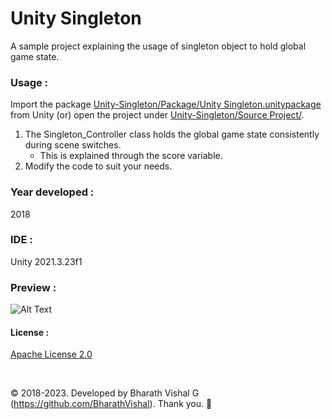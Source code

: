 ﻿# Unity Singleton
A sample project explaining the usage of singleton object to hold global game state.


### Usage : 
Import the package [Unity-Singleton/Package/Unity Singleton.unitypackage](https://github.com/BharathVishal/Unity-Singleton/blob/master/Package/Unity%20Singleton.unitypackage) from Unity (or) open the project under 
[Unity-Singleton/Source Project/](https://github.com/BharathVishal/Unity-Singleton/tree/master/Source%20Project/Unity%20Singleton).

1. The Singleton_Controller class holds the global game state consistently during scene switches.
   - This is explained through the score variable. 
2. Modify the code to suit your needs.


### Year developed : 
2018


### IDE :
Unity 2021.3.23f1


### Preview : 
![Alt Text](https://github.com/BharathVishal/Unity-Singleton/blob/master/Preview%20GIFs/1.gif)

#### License : 
[Apache License 2.0](https://github.com/BharathVishal/Unity-Singleton/blob/master/LICENSE)
&nbsp;


&nbsp;


© 2018-2023. Developed by Bharath Vishal G (https://github.com/BharathVishal). Thank you. :slightly_smiling_face:

